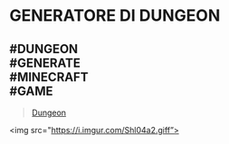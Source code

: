 
<h1>GENERATORE DI DUNGEON</h1>

<h2>
  #DUNGEON <br>
  #GENERATE<br>
  #MINECRAFT<br>
  #GAME<br>
  </h2>
  <blockquote class="imgur-embed-pub" lang="en" data-id="a/dg2imjD"><a href="//imgur.com/a/dg2imjD">Dungeon</a></blockquote><script async src="//s.imgur.com/min/embed.js" charset="utf-8"></script>
  
  <img src="https://i.imgur.com/Shl04a2.giff”>
